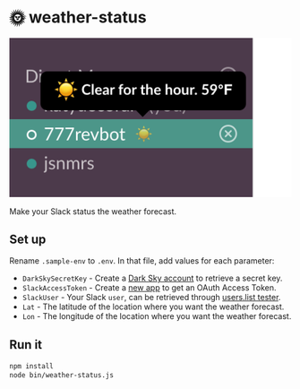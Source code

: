 # 🌞 weather-status

![Screenshot of Slack workspace where a user's status displays the current weather forecast.](example.png)

Make your Slack status the weather forecast.

## Set up

Rename `.sample-env` to `.env`. In that file, add values for each parameter:

- `DarkSkySecretKey` - Create a [Dark Sky account](https://darksky.net/dev/) to retrieve a secret key.
- `SlackAccessToken` - Create a [new app](https://api.slack.com/apps) to get an OAuth Access Token.
- `SlackUser` - Your Slack `user`, can be retrieved through [users.list tester](https://api.slack.com/methods/users.list/test).
- `Lat` - The latitude of the location where you want the weather forecast.
- `Lon` - The longitude of the location where you want the weather forecast.

## Run it

```
npm install
node bin/weather-status.js
```
